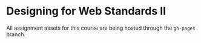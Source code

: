 # Designing for Web Standards II

All assignment assets for this course are being hosted through the `gh-pages` branch.
